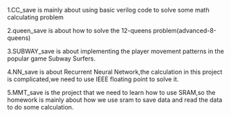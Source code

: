1.CC_save is mainly about using basic verilog code to solve some math calculating problem 

2.queen_save is about how to solve the 12-queens problem(advanced-8-queens)

3.SUBWAY_save is about implementing the player movement patterns in the popular game Subway Surfers.

4.NN_save is about Recurrent Neural Network,the calculation in this project is complicated,we need to use IEEE floating point to solve it.

5.MMT_save is the project that we need to learn how to use SRAM,so the homework is mainly about how we use sram to save data and read the data to do some calculation.
